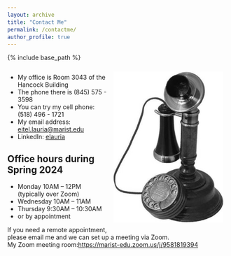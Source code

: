 ```yaml
---
layout: archive
title: "Contact Me"
permalink: /contactme/
author_profile: true
---
```


{% include base_path %}
<div style="display: flex; flex-wrap: wrap;">
  <div style="flex: 1;">
    <img src="/images/vintagephone.png" alt="Contact Me" style="width: 50%; float: right; max-width: 100%; height: auto; margin: 10px;"/>
    <ul>
 	<li>My office is Room 3043 of the Hancock Building</li>
 	<li>The phone there is (845) 575 - 3598</li>
 	<li>You can try my cell phone: (518) 496 - 1721</li>
 	<li>My email address: <a href="mailto:eitel.lauria@marist.edu">eitel.lauria@marist.edu</a></li>
 	<li>LinkedIn: <a href="https://www.linkedin.com/in/elauria/">elauria</a></li>
    </ul>
	<h2>Office hours during Spring 2024</h2>
	<ul>
 	<li>Monday 10AM – 12PM (typically over Zoom)</li>
	<li>Wednesday 10AM – 11AM</li>	
 	<li>Thursday 9:30AM – 10:30AM</li>
 	<li>or by appointment</li>
	</ul>
	If you need a remote appointment, please email me and we can set up a meeting via Zoom.<br>
    My Zoom meeting room:<a href="https://marist-edu.zoom.us/j/9581819394">https://marist-edu.zoom.us/j/9581819394</a>
  </div>
</div>


